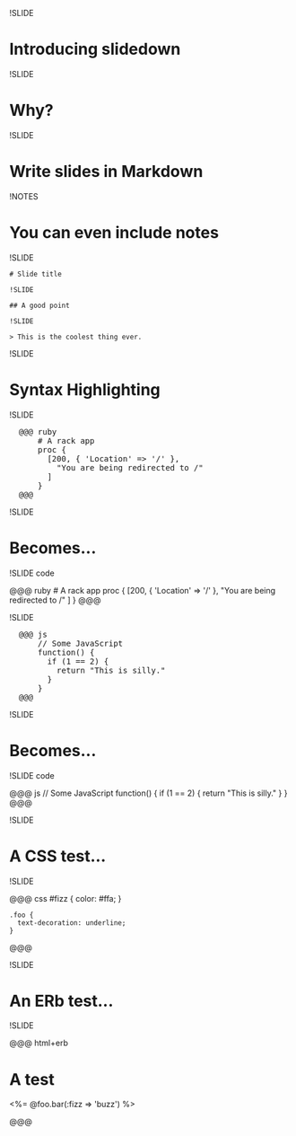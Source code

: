 !SLIDE

# Introducing slidedown

!SLIDE

# Why?

!SLIDE

# Write slides in Markdown

!NOTES

# You can even include notes

!SLIDE

    # Slide title
    
    !SLIDE
    
    ## A good point
    
    !SLIDE
    
    > This is the coolest thing ever.

!SLIDE

# Syntax Highlighting

!SLIDE

<pre>
  @@@ ruby
      # A rack app
      proc {
        [200, { 'Location' => '/' },
          "You are being redirected to /"
        ]
      }
  @@@
</pre>

!SLIDE

# Becomes...

!SLIDE code

@@@ ruby
    # A rack app
    proc {
      [200, { 'Location' => '/' },
        "You are being redirected to /"
      ]
    }
@@@

!SLIDE

<pre>
  @@@ js
      // Some JavaScript
      function() {
        if (1 == 2) {
          return "This is silly."
        }
      }
  @@@
</pre>

!SLIDE

# Becomes...

!SLIDE code

@@@ js
    // Some JavaScript
    function() {
      if (1 == 2) {
        return "This is silly."
      }
    }
@@@

!SLIDE

# A CSS test...

!SLIDE

@@@ css
    #fizz {
      color: #ffa;
    }

    .foo {
      text-decoration: underline;
    }
@@@

!SLIDE

# An ERb test...

!SLIDE

@@@ html+erb
    <h1>A test</h1>
    <p>
      <%= @foo.bar(:fizz => 'buzz') %>
    </p>
@@@